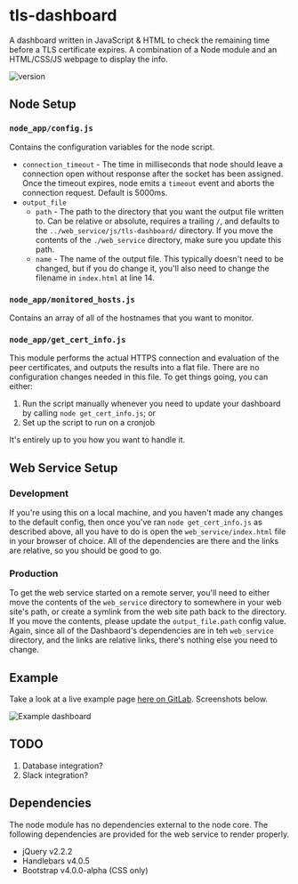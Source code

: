 # tls-dashboard
A dashboard written in JavaScript &amp; HTML to check the remaining time before a TLS certificate expires. A combination of a Node module and an HTML/CSS/JS webpage to display the info. 

![version](https://img.shields.io/badge/version-1.2.0-brightgreen.svg?style=flat-square)

## Node Setup
### `node_app/config.js`
Contains the configuration variables for the node script.  

* `connection_timeout` - The time in milliseconds that node should leave a connection open without response after the socket has been assigned. Once the timeout expires, node emits a `timeout` event and aborts the connection request. Default is 5000ms.  
* `output_file`  
  * `path` - The path to the directory that you want the output file written to. Can be relative or absolute, requires a trailing `/`, and defaults to the `../web_service/js/tls-dashboard/` directory. If you move the contents of the `./web_service` directory, make sure you update this path.  
  * `name` - The name of the output file. This typically doesn't need to be changed, but if you do change it, you'll also need to change the filename in `index.html` at line 14.  


### `node_app/monitored_hosts.js`
Contains an array of all of the hostnames that you want to monitor. 

### `node_app/get_cert_info.js`
This module performs the actual HTTPS connection and evaluation of the peer certificates, and outputs the results into a flat file. There are no configuration changes needed in this file. To get things going, you can either:  

1. Run the script manually whenever you need to update your dashboard by calling `node get_cert_info.js`; or   
2. Set up the script to run on a cronjob

It's entirely up to you how you want to handle it. 

## Web Service Setup
### Development
If you're using this on a local machine, and you haven't made any changes to the default config, then once you've ran `node get_cert_info.js` as described above, all you have to do is open the `web_service/index.html` file in your browser of choice. All of the dependencies are there and the links are relative, so you should be good to go. 

### Production
To get the web service started on a remote server, you'll need to either move the contents of the `web_service` directory to somewhere in your web site's path, or create a symlink from the web site path back to the directory. If you move the contents, please update the `output_file.path` config value. Again, since all of the Dashbaord's dependencies are in teh `web_service` directory, and the links are relative links, there's nothing else you need to change. 

## Example
Take a look at a live example page [here on GitLab][1]. Screenshots below. 

![Example dashboard](https://raw.githubusercontent.com/cmrunton/tls-dashboard/master/tls-dashboard.png)  

## TODO
1. Database integration?  
2. Slack integration?  

## Dependencies
The node module has no dependencies external to the node core. The following dependencies are provided for the web service to render properly.

* jQuery v2.2.2  
* Handlebars v4.0.5  
* Bootstrap v4.0.0-alpha (CSS only)  

[1]:https://craine.gitlab.io/tls-dashboard/